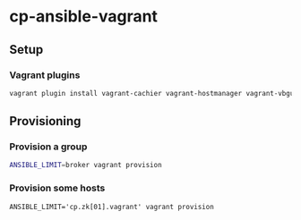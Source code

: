 cp-ansible-vagrant
===

## Setup

### Vagrant plugins

```bash
vagrant plugin install vagrant-cachier vagrant-hostmanager vagrant-vbguest
```

## Provisioning 

### Provision a group

```bash
ANSIBLE_LIMIT=broker vagrant provision
```

### Provision some hosts

```
ANSIBLE_LIMIT='cp.zk[01].vagrant' vagrant provision
```

